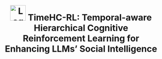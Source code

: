 <div align="center">
  <h1><img src="figures/logo.png" alt="Logo" width="50"/> TimeHC-RL: Temporal-aware Hierarchical
Cognitive Reinforcement Learning for Enhancing
LLMs’ Social Intelligence</h1>
  <div align="center">
</div>

